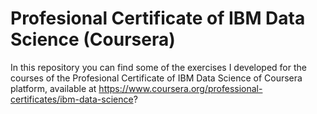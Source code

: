 # Profesional Certificate of IBM Data Science (Coursera)

In this repository you can find some of the exercises I developed for the courses of the Profesional Certificate of IBM Data Science of Coursera platform, available at https://www.coursera.org/professional-certificates/ibm-data-science?
